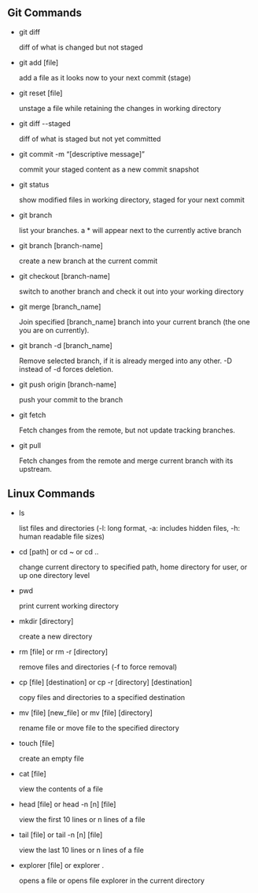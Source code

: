 ## Git Commands
- git diff

  diff of what is changed but not staged
- git add [file]

  add a file as it looks now to your next commit (stage) 
- git reset [file]

  unstage a file while retaining the changes in working directory
- git diff --staged

  diff of what is staged but not yet committed
- git commit -m “[descriptive message]”

  commit your staged content as a new commit snapshot
- git status

  show modified files in working directory, staged for your next commit
- git branch

  list your branches. a * will appear next to the currently active branch
- git branch [branch-name]

  create a new branch at the current commit
- git checkout [branch-name]

  switch to another branch and check it out into your working directory
- git merge [branch_name] 

  Join specified [branch_name] branch into your current branch (the one you are on currently).
- git branch -d [branch_name]

  Remove selected branch, if it is already merged into any other. -D instead of -d forces deletion.
- git push origin [branch-name]

  push your commit to the branch
- git fetch 

  Fetch changes from the remote, but not update tracking branches.
- git pull

  Fetch changes from the remote and merge current branch with its upstream.

## Linux Commands
- ls 

  list files and directories (-l: long format, -a: includes hidden files, -h: human readable file sizes)
- cd [path] or cd ~ or cd ..

  change current directory to specified path, home directory for user, or up one directory level
- pwd

  print current working directory
- mkdir [directory]

  create a new directory
- rm [file] or rm -r [directory]

  remove files and directories (-f to force removal)
- cp [file] [destination] or cp -r [directory] [destination]

  copy files and directories to a specified destination
- mv [file] [new_file] or mv [file] [directory]

  rename file or move file to the specified directory
- touch [file]

  create an empty file
- cat [file]

  view the contents of a file
- head [file] or head -n [n] [file]

  view the first 10 lines or n lines of a file
- tail [file] or tail -n [n] [file]

  view the last 10 lines or n lines of a file
- explorer [file] or explorer .

  opens a file or opens file explorer in the current directory
